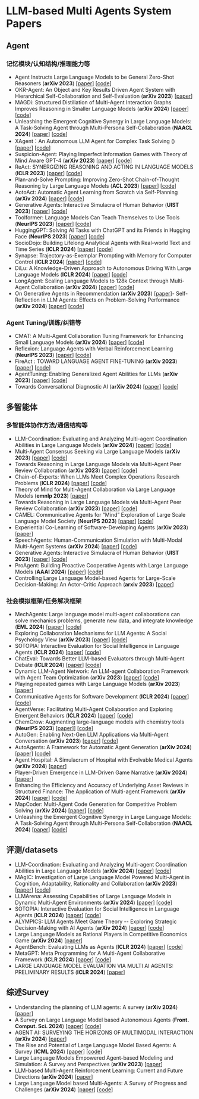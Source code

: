 # LLM-based Multi Agents System Papers

## Agent

### 记忆模块/认知结构/推理能力等

- Agent Instructs Large Language Models to be General Zero-Shot Reasoners (**arXiv 2023**) [[paper](https://arxiv.org/pdf/2310.03710)] [[code]( https://github.com/wang-research-lab/agentinstruct)]
- OKR-Agent: An Object and Key Results Driven Agent System with Hierarchical Self-Collaboration and Self-Evaluation (**arXiv 2023**) [[paper](https://arxiv.org/pdf/2311.16542)] 
- MAGDi: Structured Distillation of Multi-Agent Interaction Graphs Improves Reasoning in Smaller Language Models (**arXiv 2024**) [[paper](https://arxiv.org/pdf/2402.01620)] [[code](https://github.com/dinobby/MAGDi)]
- Unleashing the Emergent Cognitive Synergy in Large Language Models: A Task-Solving Agent through Multi-Persona Self-Collaboration (**NAACL 2024**) [[paper](https://export.arxiv.org/pdf/2307.05300)] [[code](https://github.com/MikeWangWZHL/Solo-Performance-Prompting.git)]
- XAgent：An Autonomous LLM Agent for Complex Task Solving () [[paper](https://blog.x-agent.net/blog/xagent/)] [[code](https://github.com/OpenBMB/XAgent)]
- Suspicion-Agent: Playing Imperfect Information Games with Theory of Mind Aware GPT-4 (**arXiv 2023**) [[paper](https://arxiv.org/pdf/2309.17277)] [[code](https://github.com/CR-Gjx/Suspicion-Agent)]
- ReAct: SYNERGIZING REASONING AND ACTING IN LANGUAGE MODELS (**ICLR 2023**) [[paper](https://arxiv.org/pdf/2210.03629)] [[code](https://github.com/ysymyth/ReAct)]
- Plan-and-Solve Prompting: Improving Zero-Shot Chain-of-Thought Reasoning by Large Language Models  (**ACL 2023**) [[paper](https://arxiv.org/pdf/2305.04091)] [[code](https://github.com/AGI-Edgerunners/Plan-and-Solve-Prompting)]
- AotoAct: Automatic Agent Learning from Scratch via Self-Planning (**arXiv 2024**) [[paper](https://arxiv.org/pdf/2401.05268)] [[code](https://github.com/zjunlp/AutoAct)]
- Generative Agents: Interactive Simulacra of Human Behavior (**UIST 2023**) [[paper](https://dl.acm.org/doi/pdf/10.1145/3586183.3606763)] [[code](https://github.com/joonspk-research/generative_agents)]
- Toolformer: Language Models Can Teach Themselves to Use Tools  (**NeurIPS 2023**) [[paper](https://arxiv.org/pdf/2302.04761)] [[code](https://github.com/conceptofmind/toolformer)]
- HuggingGPT: Solving AI Tasks with ChatGPT and its Friends in Hugging Face  (**NeurIPS 2023**) [[paper](https://proceedings.neurips.cc/paper_files/paper/2023/file/77c33e6a367922d003ff102ffb92b658-Paper-Conference.pdf)] [[code](https://github.com/microsoft/JARVIS)]
- SocioDojo: Building Lifelong Analytical Agents with Real-world Text and Time Series   (**ICLR 2024**) [[paper](https://openreview.net/pdf?id=s9z0HzWJJp)] [[code](https://github.com/chengjunyan1/SocioDojo)]
- Synapse: Trajectory-as-Exemplar Prompting with Memory for Computer Control  (**ICLR 2024**) [[paper](https://arxiv.org/pdf/2306.07863)] [[code](https://github.com/ltzheng/Synapse)]
- DiLu: A Knowledge-Driven Approach to Autonomous Driving With Large Language Models  (**ICLR 2024**) [[paper](https://arxiv.org/pdf/2309.16292)] [[code](https://github.com/PJLab-ADG/DiLu)]
- LongAgent: Scaling Language Models to 128k Context through Multi-Agent Collaboration (**arXiv 2024**) [[paper](https://arxiv.longhoe.net/abs/2402.11550)] [[code](https://github.com/PJLab-ADG/DiLu)]
- On Generative Agents in Recommendation (**arXiv 2023**) [[paper](http://arxiv.org/abs/2310.10108)]- Self-Reflection in LLM Agents: Effects on Problem-Solving Performance (**arXiv 2024**) [[paper](http://arxiv.org/abs/2405.06682)] [[code](https://github.com/matthewrenze/self-reflection)]
### Agent Tuning/训练/纠错等

- CMAT: A Multi-Agent Collaboration Tuning Framework for Enhancing Small Language Models  (**arXiv 2024**) [[paper](https://arxiv.org/pdf/2404.01663 )] [[code](https://github.com/heimy2000/CMAT)]
- Reflexion: Language Agents with Verbal Reinforcement Learning (**NeurIPS 2023**) [[paper](https://arxiv.org/pdf/2303.11366)] [[code](https://github.com/noahshinn/reflexion)]
- FireAct : TOWARD LANGUAGE AGENT FINE-TUNING  (**arXiv 2023**) [[paper](https://arxiv.org/pdf/2310.05915)] [[code](https://github.com/anchen1011/FireAct)]
- AgentTuning: Enabling Generalized Agent Abilities for LLMs  (**arXiv 2023**) [[paper](https://arxiv.org/pdf/2310.12823)] [[code](https://github.com/THUDM/AgentTuning)]
- Towards Conversational Diagnostic AI  (**arXiv 2024**) [[paper](https://arxiv.org/pdf/2401.05654)] [[code](https://github.com/lucidrains/AMIE-pytorch)]

## 多智能体

### 多智能体协作方法/通信结构等

- LLM-Coordination: Evaluating and Analyzing Multi-agent Coordination Abilities in Large Language Models  (**arXiv 2024**) [[paper](https://arxiv.org/pdf/2310.03903 )] [[code](https://github.com/eric-ai-lab/llm_coordination)]
- Multi-Agent Consensus Seeking via Large Language Models (**arXiv 2023**) [[paper](https://arxiv.org/pdf/2310.20151)] [[code](https://github.com/WestlakeIntelligentRobotics/ConsensusLLM-code)]
- Towards Reasoning in Large Language Models via Multi-Agent Peer Review Collaboration  (**arXiv 2023**) [[paper](https://arxiv.org/pdf/2311.08152)] [[code](https://github.com/HITsz-TMG/Multi-agent-peer-review)]
- Chain-of-Experts: When LLMs Meet Complex Operations Research Problems  (**ICLR 2024**) [[paper](https://openreview.net/pdf?id=HobyL1B9CZ)] [[code](https://github.com/xzymustbexzy/Chain-of-Experts)]
- Theory of Mind for Multi-Agent Collaboration via Large Language Models  (**emnlp 2023**) [[paper](https://aclanthology.org/2023.emnlp-main.13.pdf)] 
- Towards Reasoning in Large Language Models via Multi-Agent Peer Review Collaboration  (**arXiv 2023**) [[paper](https://arxiv.org/pdf/2311.08152)] [[code](https://github.com/HITsz-TMG/Multi-agent-peer-review)]
- CAMEL: Communicative Agents for “Mind” Exploration of Large Scale Language Model Society  (**NeurIPS 2023**) [[paper](https://papers.nips.cc/paper_files/paper/2023/file/a3621ee907def47c1b952ade25c67698-Paper-Conference.pdf)] [[code](https://github.com/camel-ai/camel)]
- Experiential Co-Learning of Software-Developing Agents  (**arXiv 2023**) [[paper](https://arxiv.org/pdf/2312.17025)] 
- SpeechAgents: Human-Communication Simulation with Multi-Modal Multi-Agent Systems  (**arXiv 2024**) [[paper](https://arxiv.org/pdf/2401.03945)] [[code](https://github.com/0nutation/SpeechAgents)]
- Generative Agents: Interactive Simulacra of Human Behavior (**UIST 2023**) [[paper](https://dl.acm.org/doi/pdf/10.1145/3586183.3606763)] [[code](https://github.com/joonspk-research/generative_agents)]
- ProAgent: Building Proactive Cooperative Agents with Large Language Models (**AAAI 2024**) [[paper](https://ojs.aaai.org/index.php/AAAI/article/view/29710)] [[code](https://github.com/PKU-Alignment/ProAgent)]
- Controlling Large Language Model-based Agents for Large-Scale Decision-Making: An Actor-Critic Approach (**arxiv 2023**) [[paper](https://arxiv.org/abs/2311.13884v3)]
  
### 社会模拟框架/任务解决框架

- MechAgents: Large language model multi-agent collaborations can solve mechanics problems, generate new data, and integrate knowledge  (**EML 2024**) [[paper](https://arxiv.org/pdf/2311.08166)] [[code](https://github.com/camel-ai/camel)]
- Exploring Collaboration Mechanisms for LLM Agents: A Social Psychology View  (**arXiv 2023**) [[paper](https://arxiv.org/pdf/2310.02124)] [[code](https://github.com/zjunlp/machinesom)]
- SOTOPIA: Interactive Evaluation for Social Intelligence in Language Agents  (**ICLR 2024**) [[paper](https://arxiv.org/pdf/2310.11667)] [[code](https://github.com/sotopia-lab/sotopia)]
- ChatEval: Towards Better LLM-based Evaluators through Multi-Agent Debate (**ICLR 2024**) [[paper](https://arxiv.org/pdf/2308.07201)] [[code](https://github.com/thunlp/ChatEval)]
- Dynamic LLM-Agent Network: An LLM-agent Collaboration Framework with Agent Team Optimization  (**arXiv 2023**) [[paper](https://arxiv.org/pdf/2310.02170)] [[code](https://github.com/SALT-NLP/DyLAN)]
- Playing repeated games with Large Language Models  (**arXiv 2023**) [[paper](https://arxiv.org/pdf/2305.16867)]
- Communicative Agents for Software Development  (**ICLR 2024**) [[paper](https://arxiv.org/pdf/2307.07924)] [[code](https://github.com/OpenBMB/ChatDev)]
- AgentVerse: Facilitating Multi-Agent Collaboration and Exploring Emergent Behaviors (**ICLR 2024**) [[paper](https://arxiv.org/pdf/2308.10848)] [[code](https://github.com/OpenBMB/AgentVerse/)]
- ChemCrow: Augmenting large-language models with chemistry tools  (**NeurIPS 2023**) [[paper](https://arxiv.org/pdf/2304.05376)]] [[code](https://github.com/ur-whitelab/chemcrow-public)]
- AutoGen: Enabling Next-Gen LLM Applications via Multi-Agent Conversation  (**arXiv 2023**) [[paper](https://arxiv.org/pdf/2308.08155)] [[code](https://github.com/qingyun-wu/autogen-eval/tree/main)]
- AutoAgents: A Framework for Automatic Agent Generation (**arXiv 2024**) [[paper](https://arxiv.org/pdf/2309.17288)] [[code](https://github.com/Link-AGI/AutoAgents)]
- Agent Hospital: A Simulacrum of Hospital with Evolvable Medical Agents (**arXiv 2024**) [[paper](https://arxiv.org/abs/2405.02957)] 
- Player-Driven Emergence in LLM-Driven Game Narrative (**arXiv 2024**) [[paper](https://arxiv.org/abs/2404.17027)] 
- Enhancing the Efficiency and Accuracy of Underlying Asset Reviews in Structured Finance: The Application of Multi-agent Framework (**arXiv 2024**) [[paper](http://arxiv.org/abs/2405.04294)] [[code](https://github.com/elricwan/Audit)]
- MapCoder: Multi-Agent Code Generation for Competitive Problem Solving (**arXiv 2024**) [[paper](http://arxiv.org/abs/2405.11403)] [[code](https://github.com/Md-Ashraful-Pramanik/MapCoder)]
- Unleashing the Emergent Cognitive Synergy in Large Language Models: A Task-Solving Agent through Multi-Persona Self-Collaboration (**NAACL 2024**) [[paper](https://arxiv.org/pdf/2307.05300)] [[code](https://github.com/MikeWangWZHL/Solo-Performance-Prompting)]
## 评测/datasets

- LLM-Coordination: Evaluating and Analyzing Multi-agent Coordination Abilities in Large Language Models  (**arXiv 2024**) [[paper](https://arxiv.org/pdf/2310.03903 )] [[code](https://github.com/eric-ai-lab/llm_coordination)]
- MAgIC: Investigation of Large Language Model Powered Multi-Agent in Cognition, Adaptability, Rationality and Collaboration  (**arXiv 2023**) [[paper](https://arxiv.org/pdf/2311.08562 )] [[code](https://github.com/cathyxl/MAgIC)]
- LLMArena: Assessing Capabilities of Large Language Models in Dynamic Multi-Agent Environments  (**arXiv 2024**) [[paper](https://arxiv.org/pdf/2402.16499)] [[code](https://github.com/FreedomIntelligence/LLMArena)]
- SOTOPIA: Interactive Evaluation for Social Intelligence in Language Agents  (**ICLR 2024**) [[paper](https://arxiv.org/pdf/2310.11667)] [[code](https://github.com/sotopia-lab/sotopia)]
- ALYMPICS: LLM Agents Meet Game Theory -- Exploring Strategic Decision-Making with AI Agents (**arXiv 2024**) [[paper](https://arxiv.org/pdf/2311.03220)] [[code](https://github.com/microsoft/Alympics)]
- Large Language Models as Rational Players in Competitive Economics Game  (**arXiv 2024**) [[paper](https://openreview.net/pdf?id=NMPLBbjYFq)]
- AgentBench: Evaluating LLMs as Agents (**ICLR 2024**) [[paper](https://arxiv.org/pdf/2308.03688)] [[code](https://github.com/THUDM/AgentBench)]
- MetaGPT: Meta Programming for A Multi-Agent Collaborative Framework  (**ICLR 2024**) [[paper](https://arxiv.org/pdf/2308.00352)] [[code](https://github.com/geekan/MetaGPT)]
- LARGE LANGUAGE MODEL EVALUATION VIA MULTI AI AGENTS: PRELIMINARY RESULTS  (**ICLR 2024**) [[paper](https://arxiv.longhoe.net/abs/2404.01023)]
## 综述Survey
- Understanding the planning of LLM agents: A survey (**arXiv 2024**) [[paper](https://arxiv.org/pdf/2402.02716)] 
- A Survey on Large Language Model based Autonomous Agents (**Front. Comput. Sci. 2024**) [[paper](https://arxiv.org/pdf/2308.11432)] [[code](https://github.com/Paitesanshi/LLM-Agent-Survey)]
- AGENT AI: SURVEYING THE HORIZONS OF MULTIMODAL INTERACTION (**arXiv 2024**) [[paper](https://arxiv.org/pdf/2401.03568)] 
- The Rise and Potential of Large Language Model Based Agents: A Survey (**ICML 2024**) [[paper](https://arxiv.org/pdf/2309.07864)] [[code](https://github.com/WooooDyy/LLM-Agent-Paper-List)]
- Large Language Models Empowered Agent-based Modeling and Simulation: A Survey and Perspectives (**arXiv 2023**) [[paper](https://arxiv.org/pdf/2312.11970)]
- LLM-based Multi-Agent Reinforcement Learning: Current and Future Directions (**arXiv 2024**) [[paper](http://arxiv.org/abs/2405.11106)] 
- Large Language Model based Multi-Agents: A Survey of Progress and Challenges (**arXiv 2024**) [[paper](https://arxiv.org/abs/2402.01680)] [[code](https://github.com/taichengguo/LLM_MultiAgents_Survey_Papers)]







